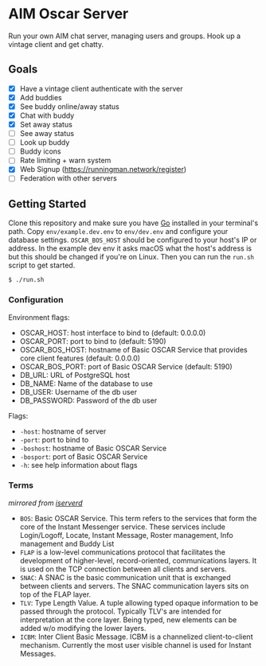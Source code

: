# AIM Oscar Server

Run your own AIM chat server, managing users and groups. Hook up a vintage client and get chatty.

## Goals

- [x] Have a vintage client authenticate with the server
- [x] Add buddies
- [x] See buddy online/away status
- [x] Chat with buddy
- [x] Set away status
- [ ] See away status
- [ ] Look up buddy
- [ ] Buddy icons
- [ ] Rate limiting + warn system
- [x] Web Signup (https://runningman.network/register)
- [ ] Federation with other servers

## Getting Started

Clone this repository and make sure you have [Go](https://go.dev/) installed in your terminal's path. Copy `env/example.dev.env` to `env/dev.env` and configure your database settings. `OSCAR_BOS_HOST` should be configured to your host's IP or address. In the example dev env it asks macOS what the host's address is but this should be changed if you're on Linux. Then you can run the `run.sh` script to get started.

```
$ ./run.sh
```

### Configuration

Environment flags:

- OSCAR_HOST: host interface to bind to (default: 0.0.0.0)
- OSCAR_PORT: port to bind to (default: 5190)
- OSCAR_BOS_HOST: hostname of Basic OSCAR Service that provides core client features (default: 0.0.0.0)
- OSCAR_BOS_PORT: port of Basic OSCAR Service (default: 5190)
- DB_URL: URL of PostgreSQL host
- DB_NAME: Name of the database to use
- DB_USER: Username of the db user
- DB_PASSWORD: Password of the db user

Flags:

- `-host`: hostname of server
- `-port`: port to bind to
- `-boshost`: hostname of Basic OSCAR Service
- `-bosport`: port of Basic OSCAR Service
- `-h`: see help information about flags

### Terms

_mirrored from [iserverd](http://iserverd.khstu.ru/oscar/terms.html)_

- `BOS`: Basic OSCAR Service. This term refers to the services that form the core of the Instant Messenger service. These services include Login/Logoff, Locate, Instant Message, Roster management, Info management and Buddy List
- `FLAP` is a low-level communications protocol that facilitates the development of higher-level, record-oriented, communications layers. It is used on the TCP connection between all clients and servers.
- `SNAC`: A SNAC is the basic communication unit that is exchanged between clients and servers. The SNAC communication layers sits on top of the FLAP layer.
- `TLV`: Type Length Value. A tuple allowing typed opaque information to be passed through the protocol. Typically TLV's are intended for interpretation at the core layer. Being typed, new elements can be added w/o modifying the lower layers.
- `ICBM`: Inter Client Basic Message. ICBM is a channelized client-to-client mechanism. Currently the most user visible channel is used for Instant Messages.
